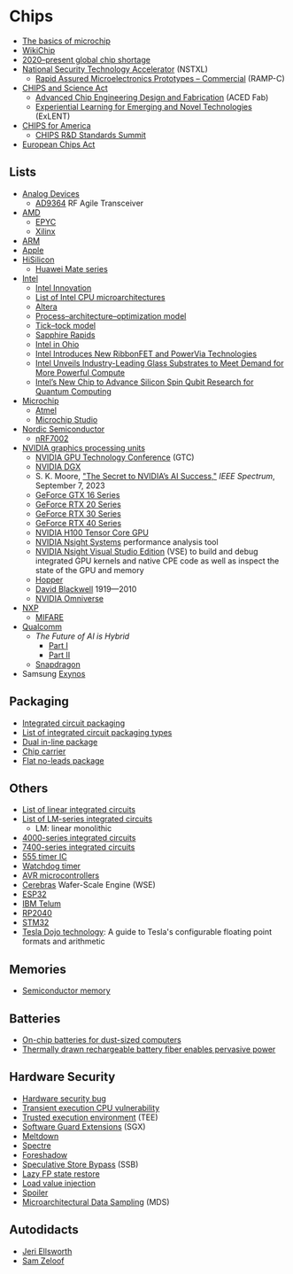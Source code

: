 # Chips
* [The basics of microchip](https://www.asml.com/en/technology/all-about-microchips/microchip-basics)
* [WikiChip](https://en.wikichip.org/wiki/WikiChip)
* [2020–present global chip shortage](https://en.wikipedia.org/wiki/2020%E2%80%93present_global_chip_shortage)
* [National Security Technology Accelerator](https://nstxl.org/) (NSTXL)
  * [Rapid Assured Microelectronics Prototypes – Commercial](https://nstxl.org/rampc-impacting-microelectronic/) (RAMP-C)
* [CHIPS and Science Act](https://en.wikipedia.org/wiki/CHIPS_and_Science_Act)
  * [Advanced Chip Engineering Design and Fabrication](https://beta.nsf.gov/funding/opportunities/advanced-chip-engineering-design-fabrication-aced) (ACED Fab)
  * [Experiential Learning for Emerging and Novel Technologies](https://beta.nsf.gov/funding/opportunities/experiential-learning-emerging-novel-technologies) (ExLENT)
* [CHIPS for America](https://www.nist.gov/chips)
  * [CHIPS R&D Standards Summit](https://www.nist.gov/news-events/events/2023/09/chips-rd-standards-summit)
* [European Chips Act](https://en.wikipedia.org/wiki/European_Chips_Act)
## Lists
* [Analog Devices](https://en.wikipedia.org/wiki/Analog_Devices)
  * [AD9364](https://www.analog.com/en/products/ad9364.html) RF Agile Transceiver
* [AMD](https://en.wikipedia.org/wiki/List_of_AMD_processors)
  * [EPYC](https://en.wikipedia.org/wiki/Epyc)
  * [Xilinx](https://en.wikipedia.org/wiki/Xilinx)
* [ARM](https://en.wikipedia.org/wiki/List_of_ARM_processors)
* [Apple](https://en.wikipedia.org/wiki/Apple_silicon)
* [HiSilicon](https://en.wikipedia.org/wiki/HiSilicon)
  * [Huawei Mate series](https://en.wikipedia.org/wiki/Huawei_Mate_series)
* [Intel](https://en.wikipedia.org/wiki/List_of_Intel_processors)
  * [Intel Innovation](https://www.intel.com/content/www/us/en/events/on-event-series/innovation.html)
  * [List of Intel CPU microarchitectures](https://en.wikipedia.org/wiki/List_of_Intel_CPU_microarchitectures)
  * [Altera](https://en.wikipedia.org/wiki/Altera)
  * [Process–architecture–optimization model](https://en.wikipedia.org/wiki/Process%E2%80%93architecture%E2%80%93optimization_model)
  * [Tick–tock model](https://en.wikipedia.org/wiki/Tick%E2%80%93tock_model)
  * [Sapphire Rapids](https://en.wikipedia.org/wiki/Sapphire_Rapids)
  * [Intel in Ohio](https://www.intel.com/content/www/us/en/corporate-responsibility/intel-in-ohio.html)
  * [Intel Introduces New RibbonFET and PowerVia Technologies](https://www.intel.com/content/www/us/en/corporate/usa-chipmaking/news-and-resources/video-intel-intros-ribbonfet-powervia-technologies.html)
  * [Intel Unveils Industry-Leading Glass Substrates to Meet Demand for More Powerful Compute](https://www.intel.com/content/www/us/en/newsroom/news/intel-unveils-industry-leading-glass-substrates.html)
  * [Intel’s New Chip to Advance Silicon Spin Qubit Research for Quantum Computing](https://www.intel.com/content/www/us/en/newsroom/news/quantum-computing-chip-to-advance-research.html)
* [Microchip](https://en.wikipedia.org/wiki/Microchip_Technology)
  * [Atmel](https://en.wikipedia.org/wiki/Atmel)
  * [Microchip Studio](https://www.microchip.com/en-us/education/developer-help/learn-tools-software/mcu-mpu/studio)
* [Nordic Semiconductor](https://en.wikipedia.org/wiki/Nordic_Semiconductor)
  * [nRF7002](https://www.nordicsemi.com/Products/nRF7002)
* [NVIDIA graphics processing units](https://en.wikipedia.org/wiki/List_of_Nvidia_graphics_processing_units)
  * [NVIDIA GPU Technology Conference](https://en.wikipedia.org/wiki/Nvidia_GTC) (GTC)
  * [NVIDIA DGX](https://en.wikipedia.org/wiki/Nvidia_DGX)
  * S. K. Moore, ["The Secret to NVIDIA’s AI Success,"](https://spectrum.ieee.org/nvidia-gpu) *IEEE Spectrum*, September 7, 2023
  * [GeForce GTX 16 Series](https://www.nvidia.com/en-us/geforce/graphics-cards/16-series/)
  * [GeForce RTX 20 Series](https://www.nvidia.com/en-us/geforce/20-series/)
  * [GeForce RTX 30 Series](https://www.nvidia.com/en-us/geforce/graphics-cards/30-series/)
  * [GeForce RTX 40 Series](https://www.nvidia.com/en-us/geforce/graphics-cards/40-series/)
  * [NVIDIA H100 Tensor Core GPU](https://www.nvidia.com/en-us/data-center/h100/)
  * [NVIDIA Nsight Systems](https://developer.nvidia.com/nsight-systems) performance analysis tool
  * [NVIDIA Nsight Visual Studio Edition](https://developer.nvidia.com/nsight-visual-studio-edition) (VSE) to build and debug integrated GPU kernels and native CPE code as well as inspect the state of the GPU and memory
  * [Hopper](https://en.wikipedia.org/wiki/Hopper_(microarchitecture))
  * [David Blackwell](https://en.wikipedia.org/wiki/David_Blackwell) 1919&mdash;2010
  * [NVIDIA Omniverse](https://en.wikipedia.org/wiki/Nvidia_Omniverse)
* [NXP](https://en.wikipedia.org/wiki/List_of_NXP_products)
  * [MIFARE](https://en.wikipedia.org/wiki/MIFARE)
* [Qualcomm](https://en.wikipedia.org/wiki/Qualcomm)
  * *The Future of AI is Hybrid*
    * [Part I](https://www.qualcomm.com/content/dam/qcomm-martech/dm-assets/documents/Whitepaper-The-future-of-AI-is-hybrid-Part-1-Unlocking-the-generative-AI-future-with-on-device-and-hybrid-AI.pdf)
    * [Part II](https://www.qualcomm.com/content/dam/qcomm-martech/dm-assets/documents/Whitepaper-The-future-of-AI-is-hybrid-Part-2-Qualcomm-is-uniquely-positioned-to-scale-hybrid-AI.pdf)
  * [Snapdragon](https://en.wikipedia.org/wiki/List_of_Qualcomm_Snapdragon_processors)
* Samsung [Exynos](https://en.wikipedia.org/wiki/Exynos)

## Packaging
* [Integrated circuit packaging](https://en.wikipedia.org/wiki/Integrated_circuit_packaging)
* [List of integrated circuit packaging types](https://en.wikipedia.org/wiki/List_of_integrated_circuit_packaging_types)
* [Dual in-line package](https://en.wikipedia.org/wiki/Dual_in-line_package)
* [Chip carrier](https://en.wikipedia.org/wiki/Chip_carrier)
* [Flat no-leads package](https://en.wikipedia.org/wiki/Flat_no-leads_package)

## Others
* [List of linear integrated circuits](https://en.wikipedia.org/wiki/List_of_linear_integrated_circuits)
* [List of LM-series integrated circuits](https://en.wikipedia.org/wiki/List_of_LM-series_integrated_circuits)
  * LM: linear monolithic
* [4000-series integrated circuits](https://en.wikipedia.org/wiki/4000-series_integrated_circuits)
* [7400-series integrated circuits](https://en.wikipedia.org/wiki/7400-series_integrated_circuits)
* [555 timer IC](https://en.wikipedia.org/wiki/555_timer_IC)
* [Watchdog timer](https://en.wikipedia.org/wiki/Watchdog_timer)
* [AVR microcontrollers](https://en.wikipedia.org/wiki/AVR_microcontrollers)
* [Cerebras](https://en.wikipedia.org/wiki/Cerebras) Wafer-Scale Engine (WSE)
* [ESP32](https://en.wikipedia.org/wiki/ESP32)
* [IBM Telum](https://en.wikipedia.org/wiki/IBM_Telum_(microprocessor))
* [RP2040](https://en.wikipedia.org/wiki/RP2040)
* [STM32](https://en.wikipedia.org/wiki/STM32)
* [Tesla Dojo technology](https://cdn.motor1.com/pdf-files/535242876-tesla-dojo-technology.pdf): A guide to Tesla's configurable floating point formats and arithmetic

## Memories
* [Semiconductor memory](https://en.wikipedia.org/wiki/Semiconductor_memory)

## Batteries
* [On-chip batteries for dust-sized computers](https://onlinelibrary.wiley.com/doi/10.1002/aenm.202103641)
* [Thermally drawn rechargeable battery fiber enables pervasive power](https://www.sciencedirect.com/science/article/abs/pii/S1369702121004077)

## Hardware Security
* [Hardware security bug](https://en.wikipedia.org/wiki/Hardware_security_bug)
* [Transient execution CPU vulnerability](https://en.wikipedia.org/wiki/Transient_execution_CPU_vulnerability)
* [Trusted execution environment](https://en.wikipedia.org/wiki/Trusted_execution_environment) (TEE)
* [Software Guard Extensions](https://en.wikipedia.org/wiki/Software_Guard_Extensions) (SGX)
* [Meltdown](https://en.wikipedia.org/wiki/Meltdown_(security_vulnerability))
* [Spectre](https://en.wikipedia.org/wiki/Spectre_(security_vulnerability))
* [Foreshadow](https://en.wikipedia.org/wiki/Foreshadow)
* [Speculative Store Bypass](https://en.wikipedia.org/wiki/Speculative_Store_Bypass) (SSB)
* [Lazy FP state restore](https://en.wikipedia.org/wiki/Lazy_FP_state_restore)
* [Load value injection](https://en.wikipedia.org/wiki/Load_value_injection)
* [Spoiler](https://en.wikipedia.org/wiki/Spoiler_(security_vulnerability))
* [Microarchitectural Data Sampling](https://en.wikipedia.org/wiki/Microarchitectural_Data_Sampling) (MDS)

## Autodidacts
* [Jeri Ellsworth](https://en.wikipedia.org/wiki/Jeri_Ellsworth)
* [Sam Zeloof](https://en.wikipedia.org/wiki/Sam_Zeloof)
